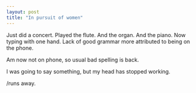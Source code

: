 ```yaml
---
layout: post
title: "In pursuit of women"
---
```

Just did a concert. Played the flute. And the organ. And the piano. Now typing
with one hand. Lack of good grammar more attributed to being on the phone.

Am now not on phone, so usual bad spelling is back.

I was going to say something, but my head has stopped working.

/runs away.

